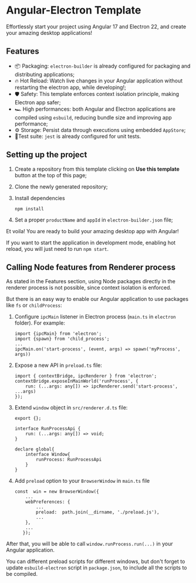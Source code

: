 
# Angular-Electron Template  

Effortlessly start your project using Angular 17 and Electron 22, and create your amazing desktop applications! 

## Features  

- 📦 Packaging: `electron-builder` is already configured for packaging and distributing applications;
- 🔥 Hot Reload: Watch live changes in your Angular application without restarting the electron app, while developing!;
- 🛡 Safety: This template enforces context isolation principle, making Electron app safer;
- 🏎 High performances: both Angular and Electron applications are compiled using `esbuild`, reducing bundle size and improving app performance;
- ⚙ Storage: Persist data through executions using embedded  `AppStore`;
- 🧪Test suite: `jest` is already configured for unit tests.  

## Setting up the project  

1. Create a repository from this template clicking on **Use this template** button at the top of this page;

2. Clone the newly generated repository;

3. Install dependencies

   `npm install`  

4. Set a proper `productName` and `appId` in `electron-builder.json` file;

Et voila! You are ready to build your amazing desktop app with Angular!

If you want to start the application in development mode, enabling hot reload, you will just need to run `npm start`.

  

## Calling Node features from Renderer process  

As stated in the Features section, using Node packages directly in the renderer process is not possible, since context isolation is enforced.

But there is an easy way to enable our Angular application to use packages like `fs` or `childProcess`:  

1. Configure `ipcMain` listener in Electron process (`main.ts` in `electron` folder). For example:

       import {ipcMain} from 'electron';
       import {spawn} from 'child_process';
       ...
       ipcMain.on('start-process', (event, args) => spawn('myProcess', args))

2.  Expose a new API in `preload.ts` file:

        import { contextBridge, ipcRenderer } from 'electron';
        contextBridge.exposeInMainWorld('runProcess', {
            run: (...args: any[]) => ipcRenderer.send('start-process', ...args)
        });

3. Extend `window` object in `src/renderer.d.ts` file:

       export {};
       
       interface RunProcessApi {
           run: (...args: any[]) => void;
       }
       
       declare global{
	       interface Window{
		       runProcess: RunProcessApi
	       }
       }
4. Add `preload` option to your `BrowserWindow` in `main.ts` file

       const  win = new BrowserWindow({
           ...
           webPreferences: {
               ...
               preload:  path.join(__dirname, './preload.js'),
               ...
           },
           ...
          });

After that, you will be able to call `window.runProcess.run(...)` in your Angular application.

You can different preload scripts for different windows, but don't forget to update `esbuild-electron` script in `package.json`, to include all the scripts to be compiled.
 
